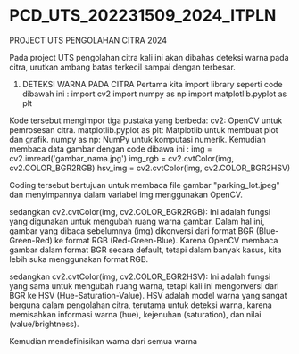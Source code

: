 # PCD_UTS_202231509_2024_ITPLN
PROJECT UTS PENGOLAHAN CITRA 2024

Pada project UTS pengolahan citra kali ini akan dibahas deteksi warna pada citra, urutkan ambang batas terkecil sampai dengan terbesar.
1. DETEKSI WARNA PADA CITRA
Pertama kita import library seperti code dibawah ini :
import cv2 import numpy as np import matplotlib.pyplot as plt

Kode tersebut mengimpor tiga pustaka yang berbeda:
cv2: OpenCV untuk pemrosesan citra.
matplotlib.pyplot as plt: Matplotlib untuk membuat plot dan grafik.
numpy as np: NumPy untuk komputasi numerik.
Kemudian membaca data gambar dengan code dibawa ini : img = cv2.imread('gambar_nama.jpg') img_rgb = cv2.cvtColor(img, cv2.COLOR_BGR2RGB) hsv_img = cv2.cvtColor(img, cv2.COLOR_BGR2HSV)

Coding tersebut bertujuan untuk membaca file gambar "parking_lot.jpeg" dan menyimpannya dalam variabel img menggunakan OpenCV.

sedangkan cv2.cvtColor(img, cv2.COLOR_BGR2RGB): Ini adalah fungsi yang digunakan untuk mengubah ruang warna gambar. Dalam hal ini, gambar yang dibaca sebelumnya (img) dikonversi dari format BGR (Blue-Green-Red) ke format RGB (Red-Green-Blue). Karena OpenCV membaca gambar dalam format BGR secara default, tetapi dalam banyak kasus, kita lebih suka menggunakan format RGB.

sedangkan cv2.cvtColor(img, cv2.COLOR_BGR2HSV): Ini adalah fungsi yang sama untuk mengubah ruang warna, tetapi kali ini mengonversi dari BGR ke HSV (Hue-Saturation-Value). HSV adalah model warna yang sangat berguna dalam pengolahan citra, terutama untuk deteksi warna, karena memisahkan informasi warna (hue), kejenuhan (saturation), dan nilai (value/brightness).

Kemudian mendefinisikan warna dari semua warna

